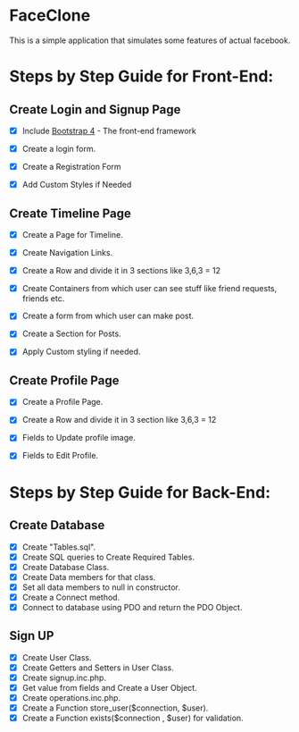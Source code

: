# FaceClone

This is a simple application that simulates some features of actual facebook.


# Steps by Step Guide for Front-End:

## Create Login and Signup Page
- [x] Include [Bootstrap 4](http://www.getbootstrap.com) - The front-end framework
- [x] Create a login form.
- [x] Create a Registration Form
- [x] Add Custom Styles if Needed


## Create Timeline Page

- [x] Create a Page for Timeline.
- [x] Create Navigation Links.
- [x] Create a Row and divide it in 3 sections like 3,6,3 = 12
- [x] Create Containers from which user can see stuff like friend requests, friends etc.
- [x] Create a form from which user can make post.
- [x] Create a Section for Posts.
- [x] Apply Custom styling if needed.


## Create Profile Page

- [x] Create a Profile Page.
- [x] Create a Row and divide it in 3 section like 3,6,3 = 12
- [x] Fields to Update profile image.
- [x] Fields to Edit Profile.


# Steps by Step Guide for Back-End:

## Create Database

- [x] Create "Tables.sql".
- [x] Create SQL queries to Create Required Tables.
- [x] Create Database Class.
- [x] Create Data members for that class.
- [x] Set all data members to null in constructor.
- [x] Create a Connect method.
- [x] Connect to database using PDO and return the PDO Object.

## Sign UP
- [x] Create User Class.
- [x] Create Getters and Setters in User Class.
- [x] Create signup.inc.php.
- [x] Get value from fields and Create a User Object.
- [x] Create operations.inc.php.
- [x] Create a Function store_user($connection, $user).
- [x] Create a Function exists($connection , $user) for validation.
